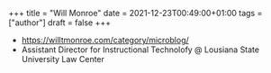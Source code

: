 +++
title = "Will Monroe"
date = 2021-12-23T00:49:00+01:00
tags = ["author"]
draft = false
+++

-   <https://willtmonroe.com/category/microblog/>
-   Assistant Director for Instructional Technolofy @ Lousiana State University Law Center
